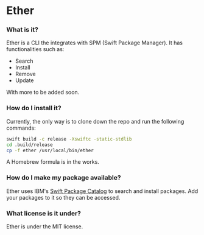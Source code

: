 # Ether

### What is it?

Ether is a CLI the integrates with SPM (Swift Package Manager). It has functionalities such as:

- Search
- Install
- Remove
- Update

With more to be added soon.

### How do I install it?

Currently, the only way is to clone down the repo and run the following commands:

```bash
swift build -c release -Xswiftc -static-stdlib
cd .build/release
cp -f ether /usr/local/bin/ether
```

A Homebrew formula is in the works.

### How do I make my package available?

Ether uses IBM's [Swift Package Catalog](https://packagecatalog.com/) to search and install packages. Add your packages to it so they can be accessed.

### What license is it under?

Ether is under the MIT license.

